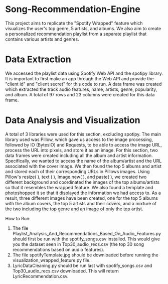 # Song-Recommendation-Engine
This project aims to replicate the "Spotify Wrapped" feature which visualizes the user's top genre, 5 artists, and albums. We also aim to create a personalized recommendation playlist from a separate playlist that contains various artists and genres.

# Data Extraction
We accessed the playlist data using Spotify Web API and the spotipy library. It is important to first make an app through the Web API and provide the "client id" and "client secret" for this code to run. A data frame was created which extracted the track audio features, name, artists, genre, popularity, and album. A total of 97 rows and 23 columns were created for this data frame.

# Data Analysis and Visualization
A total of 3 libraries were used for this section, excluding spotipy. The main library used was Pillow, which gave us access to the image processing, followed by IO (BytesIO) and Requests, to be able to access the image URL, process the URL into pixels, and store it as an image. For this section, two data frames were created including all the album and artist information. Specifically, we wanted to access the name of the album/artist and the URL associated with the cover image. We then found the top 5 albums and artist and stored each of their corresponding URLs in Pillows images. Using Pillow's resize( ), text ( ), Image.new( ), and paste( ), we created two different background and coordinated the images of the top albums/artists so that it resembles the wrapped feature. We also found a template and photoshopped it so that it displayed the information we had access to. As a result, three different images have been created, one for the top 5 albums with the album covers, the top 5 artists and their covers, and a mixture of the two including the top genre and an image of only the top artist.

How to Run: 
1. The file Playlist_Analysis_And_Recommendations_Based_On_Audio_Features.py should first be run with the spotify_songs.csv installed. This would give you the dataset seen in Top30_audio_recs.csv (the top 30 song recommendations based on audio features). 
2. The file spotifyTemplate.jpg should be downloaded before running the visualization_wrapped_feature.py file. 
3. LyricDataCleaning.py should be run last with spotify_songs.csv and Top30_audio_recs.csv downloaded. This will return LyricRecommendation.csv. 

